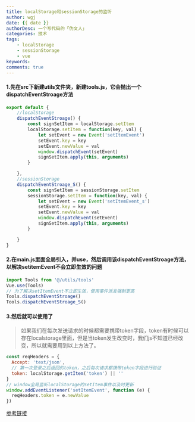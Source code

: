 ```yaml
---
title: localStorage和sessionStorage的监听
author: wgj
date: {{ date }}
authorDesc: 一个写代码的「伪文人」
categories: 技术
tags:
    - localStorage
    - sessionStorage
    - vue
keywords:
comments: true 
---
```

#### 1.先在src下新建utils文件夹，新建tools.js，它会抛出一个dispatchEventStroage方法 
<!-- more -->
````js
export default {
    //localStorage
    dispatchEventStroage() {
        const signSetItem = localStorage.setItem
        localStorage.setItem = function(key, val) {
            let setEvent = new Event('setItemEvent')
            setEvent.key = key
            setEvent.newValue = val
            window.dispatchEvent(setEvent)
            signSetItem.apply(this, arguments)
        }

    },
    //sessionStorage
    dispatchEventStroage_S() {
        const signSetItem = sessionStorage.setItem
        sessionStorage.setItem = function(key, val) {
            let setEvent = new Event('setItemEvent_s')
            setEvent.key = key
            setEvent.newValue = val
            window.dispatchEvent(setEvent)
            signSetItem.apply(this, arguments)
        }

    }
} 
````

#### 2.在main.js里面全局引入，并use，然后调用该dispatchEventStroage方法，以解决setitemEvent不会立即生效的问题 

````js
import Tools from '@/utils/tools'
Vue.use(Tools)
// 为了解决setItemEvent不立即生效，使用事件派发强制更高
Tools.dispatchEventStroage()
Tools.dispatchEventStroage_S()
````

#### 3.然后就可以使用了

> 如果我们在每次发送请求的时候都需要携带token字段，token有时候可以存在localstorage里面，但是当token发生改变时，我们js不知道已经改变，所以就需要用到以上方法了。

````js
const reqHeaders = {
  Accept: 'text/json',
  // 第一次登录之后返回的token，之后每次请求都携带token字段进行验证
  token: localStorage.getItem('token') || ''
}
// window全局监听localStorage的setItem事件以及时更新
window.addEventListener('setItemEvent', function (e) {
  reqHeaders.token = e.newValue
})

````

[参考链接](https://blog.csdn.net/weixin_43869192/article/details/85061248)